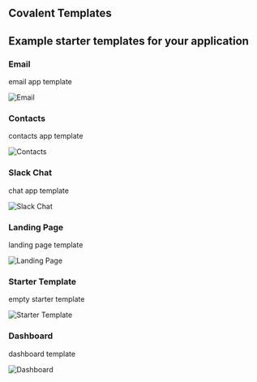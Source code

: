 
Covalent Templates
------------------

## Example starter templates for your application

### Email

email app template

![Email](https://firebasestorage.googleapis.com/v0/b/covalent-docs.appspot.com/o/templates%2Femail-template.png?alt=media&token=71939419-fa18-4e49-b4e4-66b2fc79209f)


### Contacts

contacts app template

![Contacts](https://firebasestorage.googleapis.com/v0/b/covalent-docs.appspot.com/o/templates%2Fcontacts-template.png?alt=media&token=f1a39208-616f-4e74-8fd3-93cee7e1972c)


### Slack Chat

chat app template

![Slack Chat](https://firebasestorage.googleapis.com/v0/b/covalent-docs.appspot.com/o/templates%2Fchat-template.png?alt=media&token=af671e0f-d131-4ae8-8383-f51e9183a9f9)


### Landing Page

landing page template

![Landing Page](https://firebasestorage.googleapis.com/v0/b/covalent-docs.appspot.com/o/templates%2Flanding-page-template.png?alt=media&token=8b3961df-e87e-4d33-8068-74ee28dea184)


### Starter Template

empty starter template

![Starter Template](https://firebasestorage.googleapis.com/v0/b/covalent-docs.appspot.com/o/templates%2Fstarter-template.png?alt=media&token=8b3961df-e87e-4d33-8068-74ee28dea184)


### Dashboard

dashboard template

![Dashboard](https://firebasestorage.googleapis.com/v0/b/covalent-docs.appspot.com/o/templates%2Fdashboard-template.png?alt=media&token=f1a39208-616f-4e74-8fd3-93cee7e1972c)